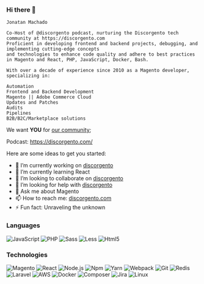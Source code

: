 ### Hi there 👋
```
Jonatan Machado

Co-Host of @discorgento podcast, nurturing the Discorgento tech community at https://discorgento.com
Proficient in developing frontend and backend projects, debugging, and implementing cutting-edge concepts
and technologies to enhance code quality and adhere to best practices in Magento and React, PHP, JavaScript, Docker, Bash.

With over a decade of experience since 2010 as a Magento developer, specializing in:

Automation
Frontend and Backend Development
Magento || Adobe Commerce Cloud
Updates and Patches
Audits
Pipelines
B2B/B2C/Marketplace solutions
```
We want **YOU** for [our community](https://discord.io/Discorgento);

Podcast: https://discorgento.com/

Here are some ideas to get you started:

- 🔭 I’m currently working on [discorgento](https://github.com/Discorgento)
- 🌱 I’m currently learning React
- 👯 I’m looking to collaborate on  [discorgento](https://github.com/Discorgento/discorgento.com)
- 🤔 I’m looking for help with [discorgento](https://github.com/Discorgento/discorgento.com)
- 💬 Ask me about Magento
- 📫 How to reach me: [discorgento.com](http://discorgento.com/)
- ⚡ Fun fact: Unraveling the unknown

### Languages
![JavaScript](https://img.shields.io/badge/-JavaScript-000?&logo=JavaScript&logoColor=ddc508)
![PHP](https://img.shields.io/badge/-PHP-000?&logo=PHP)
![Sass](https://img.shields.io/badge/-Sass-000?&logo=Sass)
![Less](https://img.shields.io/badge/-Less-000?&logo=Less)
![Html5](https://img.shields.io/badge/-Html5-000?&logo=Html5)

### Technologies

![Magento](https://img.shields.io/badge/-Magento-000?&logo=Magento)
![React](https://img.shields.io/badge/-React-000?&logo=React)
![Node.js](https://img.shields.io/badge/-Node.js-000?&logo=node.js)
![Npm](https://img.shields.io/badge/-Npm.js-000?&logo=Npm)
![Yarn](https://img.shields.io/badge/-Yarn-000?&logo=Yarn)
![Webpack](https://img.shields.io/badge/-Webpack-000?&logo=Webpack)
![Git](https://img.shields.io/badge/-Git-000?&logo=Git)
![Redis](https://img.shields.io/badge/-Redis-000?&logo=Redis)
![Laravel](https://img.shields.io/badge/-Laravel-000?&logo=Laravel&logoColor=FFFFFF)
![AWS](https://img.shields.io/badge/-AWS-000?&logo=Amazon-AWS&logoColor=FF9900)
![Docker](https://img.shields.io/badge/-Docker-000?&logo=Docker)
![Composer](https://img.shields.io/badge/-Composer-000?&logo=Composer&logoColor=ffffff)
![Jira](https://img.shields.io/badge/-Jira-000?&logo=Jira-Software&logoColor=0052CC)
![Linux](https://img.shields.io/badge/-Linux-000?&logo=Linux&logoColor=FCC624)
